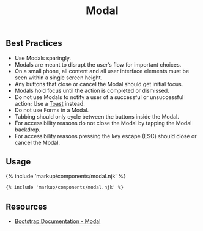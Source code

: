 ﻿---
title: Modal
summary: Modals stop the user for an important change or decision.
tags: components
layout: page-guide
eleventyNavigation:
  key: Modal
  parent: Components
  order: 190
  excerpt: Modals stop the user for an important change or decision.
  img: /img/illustrations/illus-modals.svg
---

## Best Practices

- Use Modals sparingly.
- Modals are meant to disrupt the user’s flow for important choices.
- On a small phone, all content and all user interface elements must be seen within a single screen height.
- Any buttons that close or cancel the Modal should get initial focus.
- Modals hold focus until the action is completed or dismissed. 
- Do not use Modals to notify a user of a successful or unsuccessful action; Use a [Toast](/components/toasts) instead.
- Do not use Forms in a Modal.
- Tabbing should only cycle between the buttons inside the Modal.
- For accessibility reasons do not close the Modal by tapping the Modal backdrop.
- For accessibility reasons pressing the key escape (ESC) should close or cancel the Modal.

## Usage

{% include 'markup/components/modal.njk' %}

``` html
{% include 'markup/components/modal.njk' %}
```

## Resources
* <a href="{% include 'links/modal.njk' %}" target="_blank">Bootstrap Documentation - Modal</a>
